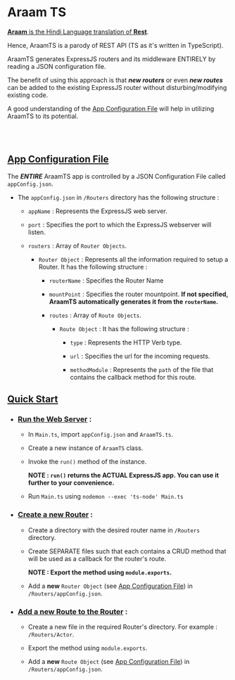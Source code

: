 # Araam TS

<u><b>Araam</b> is the Hindi Language translation of <b>Rest</b></u>.<br>

Hence, AraamTS is a parody of REST API (TS as it's written in TypeScript).

AraamTS generates ExpressJS routers and its middleware ENTIRELY by reading a JSON configuration file. 

The benefit of using this approach is that *<b>new routers</b>* or even <b>*new routes*</b> can be added to the existing ExpressJS router without disturbing/modifying existing code.

A good understanding of the [App Configuration File](#app-configuration-file) will help in utilizing AraamTS to its potential.

<br><br>
## [App Configuration File](#app-configuration-file)

The *<b>ENTIRE</b>* AraamTS app is controlled by a JSON Configuration File called `appConfig.json`.

- The `appConfig.json` in `/Routers` directory has the following structure : 

    - `appName` : Represents the ExpressJS web server.

    - `port` : Specifies the port to which the ExpressJS webserver will listen.

    - `routers` : Array of `Router Objects`.

        - `Router Object` : Represents all the information required to setup a Router. It has the following structure : 

            - `routerName` : Specifies the Router Name

            - `mountPoint` : Specifies the router mountpoint. <b>If not specified, AraamTS automatically generates it from the `routerName`.</b>

            - `routes` : Array of `Route Objects`. 

                - `Route Object` : It has the following structure : 

                    - `type` : Represents the HTTP Verb type.

                    - `url` : Specifies the url for the incoming requests.

                    - `methodModule` : Represents the `path` of the file that contains the callback method for this route.


## [Quick Start](#quick-start)

- ### <u>Run the Web Server</u> : 
    - In `Main.ts`, import `appConfig.json` and `AraamTS.ts`.

    - Create a new instance of `AraamTS` class.

    - Invoke the `run()` method of the instance.

        <b>NOTE : `run()` returns the ACTUAL ExpressJS app. You can use it further to your convenience.</b> 

    - Run `Main.ts` using ```nodemon --exec 'ts-node' Main.ts```

- ### <u>Create a new Router</u> : 

    - Create a directory with the desired router name in `/Routers` directory. 

    - Create SEPARATE files such that each contains a CRUD method that will be  used as a callback for the router's route. 
    
        <b>NOTE : Export the method using `module.exports`.</b>

    - Add a <b>new</b> `Router Object` (see [App Configuration File](#app-configuration-file)) in `/Routers/appConfig.json`.

- ### <u>Add a new Route to the Router</u> : 

    - Create a new file in the required Router's directory. For example : `/Routers/Actor`.

    - Export the method using `module.exports`.

    - Add a <b>new</b> `Route Object` (see [App Configuration File](#app-configuration-file)) in `/Routers/appConfig.json`.











